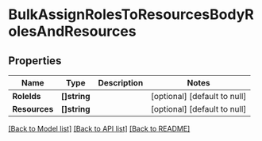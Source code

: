 # BulkAssignRolesToResourcesBodyRolesAndResources

## Properties
Name | Type | Description | Notes
------------ | ------------- | ------------- | -------------
**RoleIds** | **[]string** |  | [optional] [default to null]
**Resources** | **[]string** |  | [optional] [default to null]

[[Back to Model list]](../README.md#documentation-for-models) [[Back to API list]](../README.md#documentation-for-api-endpoints) [[Back to README]](../README.md)


